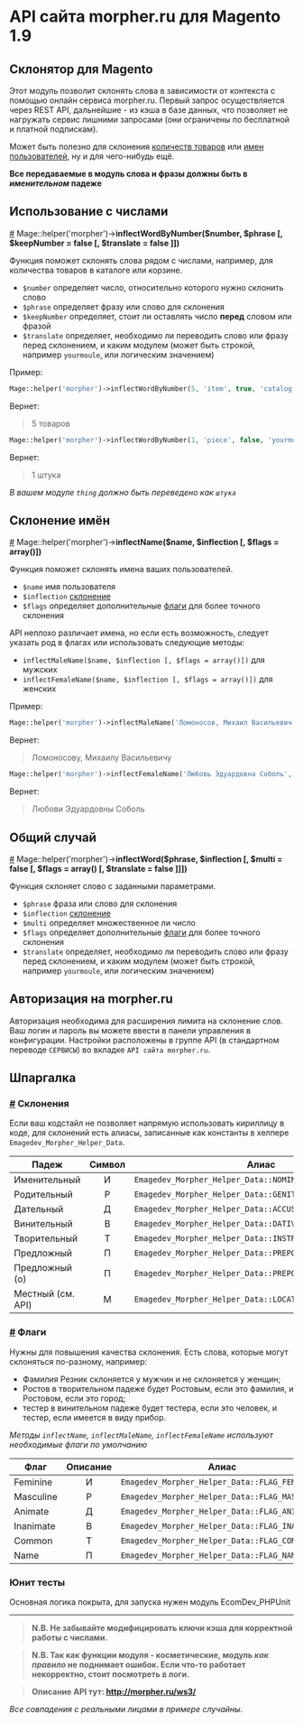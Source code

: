 # API сайта morpher.ru для Magento 1.9

## Склонятор для Magento
Этот модуль позволит склонять слова в зависимости от контекста с помощью онлайн
сервиса morpher.ru. Первый запрос осуществляется через REST API, дальнейшие - из
кэша в базе данных, что позволяет не нагружать сервис лишними запросами (они ограничены
по бесплатной и платной подпискам).

Может быть полезно для склонения [количеств товаров](#inflectWordByNumber) или [имен пользователей](#inflectName), ну и для чего-нибудь ещё.

**Все передаваемые в модуль слова и фразы должны быть в *именительном* падеже**

## Использование с числами
<a href="#inflectWordByNumber" name="inflectWordByNumber">#</a> Mage::helper('morpher')-><b>inflectWordByNumber($number, $phrase [, $keepNumber = false [, $translate = false ]])</b>

Функция поможет склонять слова рядом с числами, например, для количества товаров в каталоге или корзине.

* `$number` определяет число, относительно которого нужно склонить слово
* `$phrase` определяет фразу или слово для склонения
* `$keepNumber` определяет, стоит ли оставлять число <b>перед</b> словом или фразой
* `$translate` определяет, необходимо ли переводить слово или фразу перед склонением, и каким модулем (может быть строкой, например `yourmoule`, или логическим значением)

Пример:

```php
Mage::helper('morpher')->inflectWordByNumber(5, 'item', true, 'catalog');
```

Вернет:
> 5 товаров

```php
Mage::helper('morpher')->inflectWordByNumber(1, 'piece', false, 'yourmodule');
```

Вернет:
> 1 штука

<em>В вашем модуле `thing` должно быть переведено как `штука`</em>

## Склонение имён
<a href="#inflectName" name="inflectName">#</a> Mage::helper('morpher')-><b>inflectName($name, $inflection [, $flags = array()])</b>

Функция поможет склонять имена ваших пользователей.

* `$name` имя пользователя
* `$inflection` [склонение](#declension)
* `$flags` определяет дополнительные [флаги](#flags) для более точного склонения

API неплохо различает имена, но если есть возможность, следует указать род в флагах или использовать следующие методы:

* `inflectMaleName($name, $inflection [, $flags = array()])` для мужских
* `inflectFemaleName($name, $inflection [, $flags = array()])` для женских

Пример:

```php
Mage::helper('morpher')->inflectMaleName('Ломоносов, Михаил Васильевич', Emagedev_Morpher_Helper_Data::DATIVE);
```

Вернет:
> Ломоносову, Михаилу Васильевичу

```php
Mage::helper('morpher')->inflectFemaleName('Любовь Эдуардовна Соболь', Emagedev_Morpher_Helper_Data::GENITIVE);
```

Вернет:
> Любови Эдуардовны Соболь

## Общий случай
<a href="#inflectWord" name="inflectWord">#</a> Mage::helper('morpher')-><b>inflectWord($phrase, $inflection [, $multi = false [, $flags = array() [, $translate = false ]]])</b>

Функция склоняет слово с заданными параметрами.

* `$phrase` фраза или слово для склонения
* `$inflection` [склонение](#declension)
* `$multi` определяет множественное ли число
* `$flags` определяет дополнительные [флаги](#flags) для более точного склонения
* `$translate` определяет, необходимо ли переводить слово или фразу перед склонением, и каким модулем (может быть строкой, например `yourmoule`, или логическим значением)

## Авторизация на morpher.ru

Авторизация необходима для расширения лимита на склонение слов.
Ваш логин и пароль вы можете ввести в панели управления в конфигурации.
Настройки расположены в группе API (в стандартном переводе `СЕРВИСЫ`) во
вкладке `API сайта morpher.ru`.

## Шпаргалка

### <a href="#declension" name="declension">#</a> Склонения

Если ваш кодстайл не позволяет напрямую использовать кириллицу в коде, для склонений есть алиасы, 
записанные как константы в хелпере `Emagedev_Morpher_Helper_Data`.

| Падеж             | Символ | Алиас                                                     |
| ------------------|:------:| ----------------------------------------------------------|
| Именительный      | И      | `Emagedev_Morpher_Helper_Data::NOMINATIVE`                |
| Родительный       | Р      | `Emagedev_Morpher_Helper_Data::GENITIVE`                  |
| Дательный         | Д      | `Emagedev_Morpher_Helper_Data::ACCUSATIVE`                |
| Винительный       | В      | `Emagedev_Morpher_Helper_Data::DATIVE`                    |
| Творительный      | Т      | `Emagedev_Morpher_Helper_Data::INSTRUMENTAL`              |
| Предложный        | П      | `Emagedev_Morpher_Helper_Data::PREPOSITIONAL`             |
| Предложный (о)    | П      | `Emagedev_Morpher_Helper_Data::PREPOSITIONAL_WITH_PREFIX` |
| Местный (см. API) | М      | `Emagedev_Morpher_Helper_Data::LOCATION`                  |

### <a href="#flags" name="flags">#</a> Флаги

Нужны для повышения качества склонения.
Есть слова, которые могут склоняться по-разному, например:

* Фамилия Резник склоняется у мужчин и не склоняется у женщин;
* Ростов в творительном падеже будет Ростовым, если это фамилия, и Ростовом, если это город;
* тестер в винительном падеже будет тестера, если это человек, и тестер, если имеется в виду прибор.

*Методы `inflectName`, `inflectMaleName`, `inflectFemaleName` используют необходимые флаги по умолчанию*

| Флаг      | Описание | Алиас                                          |
| ----------|:--------:| -----------------------------------------------|
| Feminine  | И        | `Emagedev_Morpher_Helper_Data::FLAG_FEMININE`  |
| Masculine | Р        | `Emagedev_Morpher_Helper_Data::FLAG_MASCULINE` |
| Animate   | Д        | `Emagedev_Morpher_Helper_Data::FLAG_ANIMATE`   |
| Inanimate | В        | `Emagedev_Morpher_Helper_Data::FLAG_INANIMATE` |
| Common    | Т        | `Emagedev_Morpher_Helper_Data::FLAG_COMMON`    |
| Name      | П        | `Emagedev_Morpher_Helper_Data::FLAG_NAME`      |

### Юнит тесты

Основная логика покрыта, для запуска нужен модуль EcomDev_PHPUnit

---

> **N.B. Не забывайте модифицировать ключи кэша для корректной работы с числами.**

> **N.B. Так как функции модуля - косметические, модуль _как правило_ не поднимает ошибок. Если что-то работает некорректно, стоит посмотреть в логи.**

> **Описание API тут: http://morpher.ru/ws3/**

*Все совпадения с реальными лицами в примере случайны.*